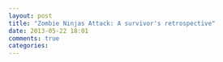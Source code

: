 ```yaml
---
layout: post
title: "Zombie Ninjas Attack: A survivor's retrospective"
date: 2013-05-22 18:01
comments: true
categories: 
---
```

